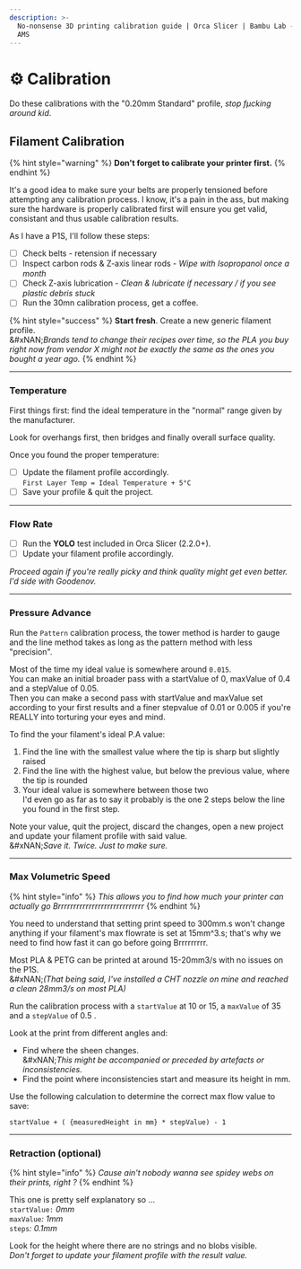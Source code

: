 ```yaml
---
description: >-
  No-nonsense 3D printing calibration guide | Orca Slicer | Bambu Lab - P1S x
  AMS
---
```


# ⚙️ Calibration

Do these calibrations with the "0.20mm Standard" profile, _stop fµcking around kid_.

## Filament Calibration

{% hint style="warning" %}
**Don't forget to calibrate your printer first.**
{% endhint %}

It's a good idea to make sure your belts are properly tensioned before attempting any calibration process. I know, it's a pain in the ass, but making sure the hardware is properly calibrated first will ensure you get valid, consistant and thus usable calibration results.

As I have a P1S, I'll follow these steps:&#x20;

* [ ] Check belts - retension if necessary
* [ ] Inspect carbon rods & Z-axis linear rods - _Wipe with Isopropanol once a month_
* [ ] Check Z-axis lubrication - _Clean & lubricate if necessary / if you see plastic debris stuck_
* [ ] Run the 30mn calibration process, get a coffee.

{% hint style="success" %}
**Start fresh**. Create a new generic filament profile.\
&#xNAN;_&#x42;rands tend to change their recipes over time, so the PLA you buy right now from vendor X might not be exactly the same as the ones you bought a year ago._
{% endhint %}

***

### Temperature

First things first: find the ideal temperature in the "normal" range given by the manufacturer.

Look for overhangs first, then bridges and finally overall surface quality.

Once you found the proper temperature:

* [ ] Update the filament profile accordingly.\
  `First Layer Temp = Ideal Temperature + 5°C`
* [ ] Save your profile & quit the project.

***

### Flow Rate

* [ ] Run the **YOLO** test included in Orca Slicer (2.2.0+).
* [ ] Update your filament profile accordingly.

_Proceed again if you're really picky and think quality might get even better._\
_I'd side with Goodenov._

***

### Pressure Advance

Run the `Pattern` calibration process, the tower method is harder to gauge and the line method takes as long as the pattern method with less "precision".

Most of the time my ideal value is somewhere around `0.015`.\
You can make an initial broader pass with a startValue of 0, maxValue of 0.4 and a stepValue of 0.05.\
Then you can make a second pass with startValue and maxValue set according to your first results and a finer stepvalue of 0.01 or 0.005 if you're REALLY into torturing your eyes and mind.

To find the your filament's ideal P.A value:

1. Find the line with the smallest value where the tip is sharp but slightly raised
2. Find the line with the highest value, but below the previous value, where the tip is rounded
3. Your ideal value is somewhere between those two\
   I'd even go as far as to say it probably is the one 2 steps below the line you found in the first step.

Note your value, quit the project, discard the changes, open a new project and update your filament profile with said value.\
&#xNAN;_&#x53;ave it. Twice. Just to make sure._

***

### Max Volumetric Speed

{% hint style="info" %}
_This allows you to find how much your printer can actually go Brrrrrrrrrrrrrrrrrrrrrrrrrrrr_
{% endhint %}

You need to understand that setting print speed to 300mm.s won't change anything if your filament's max flowrate is set at 15mm^3.s; that's why we need to find how fast it can go before going Brrrrrrrrr.

Most PLA & PETG can be printed at around 15-20mm3/s with no issues on the P1S.\
&#xNAN;_(That being said, I've installed a CHT nozzle on mine and reached a clean 28mm3/s on most PLA)_

Run the calibration process with a `startValue` at 10 or 15, a `maxValue` of 35 and a `stepValue` of 0.5 .

Look at the print from different angles and:&#x20;

* Find where the sheen changes.\
  &#xNAN;_&#x54;his might be accompanied or preceded by artefacts  or inconsistencies._
* Find the point where inconsistencies start and measure its height in mm.

Use the following calculation to determine the correct max flow value to save:

`startValue + ( {measuredHeight in mm} * stepValue) - 1`

***

### Retraction (optional)

{% hint style="info" %}
_Cause ain't nobody wanna see spidey webs on their prints, right ?_
{% endhint %}

This one is pretty self explanatory so ...\
`startValue:` _0mm_\
`maxValue`_: 1mm_\
`steps`_: 0.1mm_

Look for the height where there are no strings and no blobs visible.\
_Don't forget to update your filament profile with the result value._
